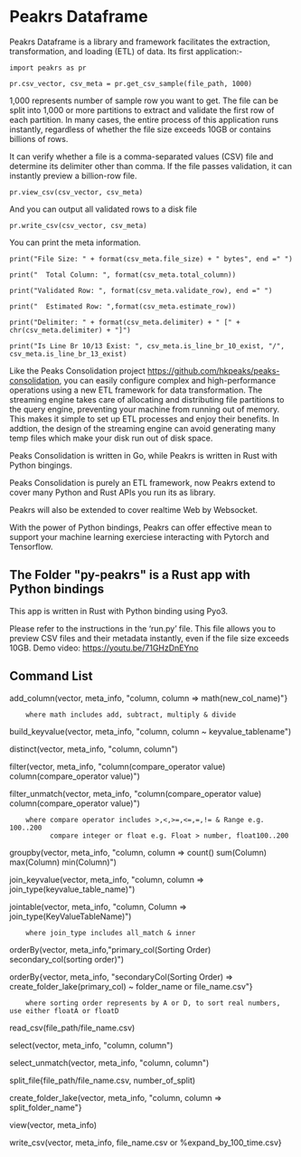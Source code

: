# Peakrs Dataframe
Peakrs Dataframe is a library and framework facilitates the extraction, transformation, and loading (ETL) of data. Its first application:-

``import peakrs as pr``
  
``pr.csv_vector, csv_meta = pr.get_csv_sample(file_path, 1000)``

1,000 represents number of sample row you want to get. The file can be split into 1,000 or more partitions to extract and validate the first row of each partition. In many cases, the entire process of this application runs instantly, regardless of whether the file size exceeds 10GB or contains billions of rows.

It can verify whether a file is a comma-separated values (CSV) file and determine its delimiter other than comma. If the file passes validation, it can instantly preview a billion-row file. 
 
``pr.view_csv(csv_vector, csv_meta)``

And you can output all validated rows to a disk file

``pr.write_csv(csv_vector, csv_meta)``

You can print the meta information.

``print("File Size: " + format(csv_meta.file_size) + " bytes", end =" ")``

``print("  Total Column: ", format(csv_meta.total_column))``

``print("Validated Row: ", format(csv_meta.validate_row), end =" ")``

``print("  Estimated Row: ",format(csv_meta.estimate_row))``

``print("Delimiter: " + format(csv_meta.delimiter) + " [" + chr(csv_meta.delimiter) + "]")``

``print("Is Line Br 10/13 Exist: ", csv_meta.is_line_br_10_exist, "/", csv_meta.is_line_br_13_exist)``

Like the Peaks Consolidation project https://github.com/hkpeaks/peaks-consolidation, you can easily configure complex and high-performance operations using a new ETL framework for data transformation. The streaming engine takes care of allocating and distributing file partitions to the query engine, preventing your machine from running out of memory. This makes it simple to set up ETL processes and enjoy their benefits. In addtion, the design of the streaming engine can avoid generating many temp files which make your disk run out of disk space.

Peaks Consolidation is written in Go, while Peakrs is written in Rust with Python bingings.

Peaks Consolidation is purely an ETL framework, now Peakrs extend to cover many Python and Rust APIs you run its as library.

Peakrs will also be extended to cover realtime Web by Websocket.

With the power of Python bindings, Peakrs can offer effective mean to support your machine learning exerciese interacting with Pytorch and Tensorflow.

## The Folder "py-peakrs" is a Rust app with Python bindings

This app is written in Rust with Python binding using Pyo3. 

Please refer to the instructions in the ‘run.py’ file. This file allows you to preview CSV files and their metadata instantly, even if the file size exceeds 10GB. Demo video: https://youtu.be/71GHzDnEYno

## Command List

   add_column(vector, meta_info, "column, column => math(new_col_name)"} 
   
        where math includes add, subtract, multiply & divide
    
   build_keyvalue(vector, meta_info, "column, column ~ keyvalue_tablename")
   
   distinct(vector, meta_info, "column, column")
 
   filter(vector, meta_info, "column(compare_operator value) column(compare_operator value)")
 
   filter_unmatch(vector, meta_info, "column(compare_operator value) column(compare_operator value)")

        where compare operator includes >,<,>=,<=,=,!= & Range e.g. 100..200
              compare integer or float e.g. Float > number, float100..200
   
   groupby(vector, meta_info, "column, column => count() sum(Column) max(Column) min(Column)")
   
   join_keyvalue(vector, meta_info, "column, column => join_type(keyvalue_table_name)")
   
   jointable(vector, meta_info, "column, Column => join_type(KeyValueTableName)")

        where join_type includes all_match & inner
   
   orderBy(vector, meta_info,"primary_col(Sorting Order) secondary_col(sorting order)")       
  
   orderBy{vector, meta_info, "secondaryCol(Sorting Order) => create_folder_lake(primary_col) ~ folder_name or file_name.csv"}

        where sorting order represents by A or D, to sort real numbers, use either floatA or floatD
 
   read_csv(file_path/file_name.csv)
   
   select(vector, meta_info, "column, column")
   
   select_unmatch(vector, meta_info, "column, column")  
   
   split_file{file_path/file_name.csv, number_of_split)
   
   create_folder_lake(vector, meta_info, "column, column => split_folder_name"}
   
   view(vector, meta_info)

   write_csv(vector, meta_info, file_name.csv or %expand_by_100_time.csv} 


